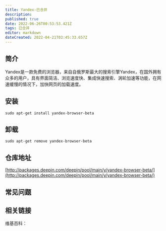 ```yaml
---
title: Yandex-已合并
description: 
published: true
date: 2022-06-26T00:53:53.421Z
tags: 已合并
editor: markdown
dateCreated: 2022-04-21T03:45:33.657Z
---
```


## 简介

Yandex是一款免费的浏览器，来自自俄罗斯最大的搜索引擎Yandex，在国外拥有众多的用户，具有界面简洁、浏览速度快、集成快速搜索、涡轮加速等功能，在网速缓慢的情况下，加快网页的加载速度。

## 安装

`sudo apt-get install yandex-browser-beta`

## 卸载

`sudo apt-get remove yandex-browser-beta`

## 仓库地址

[http://packages.deepin.com/deepin/pool/main/y/yandex-browser-beta/](http://packages.deepin.com/deepin/pool/main/y/yandex-browser-beta/)

## 常见问题

## 相关链接

维基百科：
